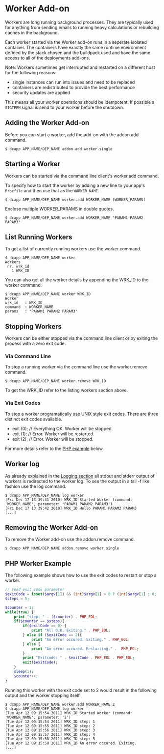 # Worker Add-on

Workers are long running background processes. They are typically used for
anything from sending emails to running heavy calculations or rebuilding caches
in the background.

Each worker started via the Worker add-on runs in a seperate isolated
container. The containers have exactly the same runtime environment defined by
the stack chosen and the buildpack used and have the same access to all of the
deployments add-ons.

Note: Workers sometimes get interrupted and restarted on a different host for
the following reasons:
 - single instances can run into issues and need to be replaced
 - containers are redistributed to provide the best performance
 - security updates are applied

This means all your worker operations should be idempotent. If possible a `SIGTERM`
signal is send to your worker before the shutdown.

## Adding the Worker Add-on

Before you can start a worker, add the add-on with the addon.add command.

~~~
$ dcapp APP_NAME/DEP_NAME addon.add worker.single
~~~

## Starting a Worker

Workers can be started via the command line client's worker.add command. 

To specify how to start the worker by adding a new line to your app's `Procfile` and then use that as the `WORKER_NAME`.

~~~
$ dcapp APP_NAME/DEP_NAME worker.add WORKER_NAME [WORKER_PARAMS]
~~~

Enclose multiple WORKER_PARAMS in double quotes.

~~~
$ dcapp APP_NAME/DEP_NAME worker.add WORKER_NAME "PARAM1 PARAM2 PARAM3"
~~~

## List Running Workers

To get a list of currently running workers use the worker command.

~~~
$ dcapp APP_NAME/DEP_NAME worker
Workers
 nr. wrk_id
   1 WRK_ID
~~~

You can also get all the worker details by appending the WRK_ID to the worker command.

~~~
$ dcapp APP_NAME/DEP_NAME worker WRK_ID
Worker
wrk_id   : WRK_ID
command  : WORKER_NAME
params   : "PARAM1 PARAM2 PARAM3"
~~~

## Stopping Workers

Workers can be either stopped via the command line client or by exiting the process with a zero exit code.

### Via Command Line

To stop a running worker via the command line use the worker.remove command.

~~~
$ dcapp APP_NAME/DEP_NAME worker.remove WRK_ID
~~~

To get the WRK_ID refer to the listing workers section above.

### Via Exit Codes

To stop a worker programatically use UNIX style exit codes. There are three distinct exit codes available.

 * exit (0); // Everything OK. Worker will be stopped.
 * exit (1); // Error. Worker will be restarted.
 * exit (2); // Error. Worker will be stopped.

For more details refer to the [PHP example](#php-worker-example) below.

## Worker log

As already explained in the [Logging section](https://next.dotcloud.com/dev-center/platform-documentation#logging) all stdout and stderr output of workers is redirected to the worker log. To see the output in a tail -f like fashion use the log command.

~~~
$ dcapp APP_NAME/DEP_NAME log worker
[Fri Dec 17 13:39:41 2010] WRK_ID Started Worker (command: 'WORKER_NAME', parameter: 'PARAM1 PARAM2 PARAM3')
[Fri Dec 17 13:39:42 2010] WRK_ID Hello PARAM1 PARAM2 PARAM3
[...]
~~~

## Removing the Worker Add-on

To remove the Worker add-on use the addon.remove command.

~~~
$ dcapp APP_NAME/DEP_NAME addon.remove worker.single
~~~

## PHP Worker Example

The following example shows how to use the exit codes to restart or stop a worker.

~~~php
// read exit code parameter
$exitCode = isset($argv[1]) && (int)$argv[1] > 0 ? (int)$argv[1] : 0;
$steps = 5;

$counter = 1;
while(true) {
    print "step: " . ($counter) . PHP_EOL;
    if($counter == $steps){
        if($exitCode == 0) {
            print "All O.K. Exiting." . PHP_EOL;
        } else if ($exitCode == 2){
            print "An error occured. Exiting." . PHP_EOL;
        } else {
            print "An error occured. Restarting." .  PHP_EOL;
        }
        print "Exitcode: " . $exitCode . PHP_EOL . PHP_EOL;
        exit($exitCode);
    }
    sleep(1);
    $counter++;
}
~~~

Running this worker with the exit code set to 2 would result in the following output and the worker stopping itself.

~~~
$ dcapp APP_NAME/DEP_NAME worker.add WORKER_NAME 2
$ dcapp APP_NAME/DEP_NAME log worker
[Tue Apr 12 09:15:54 2011] WRK_ID Started Worker (command: 'WORKER_NAME', parameter: '2')
[Tue Apr 12 09:15:54 2011] WRK_ID step: 1
[Tue Apr 12 09:15:55 2011] WRK_ID step: 2
[Tue Apr 12 09:15:56 2011] WRK_ID step: 3
[Tue Apr 12 09:15:57 2011] WRK_ID step: 4
[Tue Apr 12 09:15:58 2011] WRK_ID step: 5
[Tue Apr 12 09:15:58 2011] WRK_ID An error occured. Exiting.
[...]
~~~

